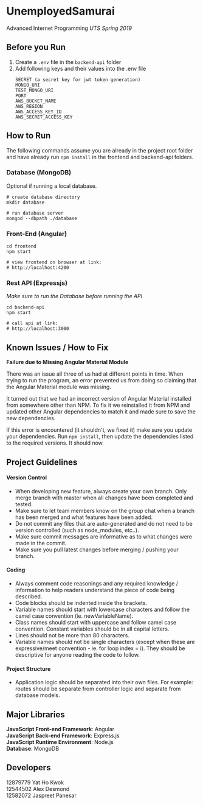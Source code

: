 # UnemployedSamurai

Advanced Internet Programming
<i>UTS Spring 2019</i>

## Before you Run

1. Create a `.env` file in the `backend-api` folder
2. Add following keys and their values into the .env file
   ```
   SECRET (a secret key for jwt token generation)
   MONGO_URI
   TEST_MONGO_URI
   PORT
   AWS_BUCKET_NAME
   AWS_REGION
   AWS_ACCESS_KEY_ID
   AWS_SECRET_ACCESS_KEY
   ```

## How to Run

The following commands assume you are already in the project root folder and have already run `npm install` in the frontend and backend-api folders.

### Database (MongoDB)

Optional if running a local database.

```
# create database directory
mkdir database

# run database server
mongod --dbpath ./database
```

### Front-End (Angular)

```
cd frontend
npm start

# view frontend on browser at link:
# http://localhost:4200
```

### Rest API (Expressjs)

_Make sure to run the Database before running the API_

```
cd backend-api
npm start

# call api at link:
# http://localhost:3000
```

## Known Issues / How to Fix

**Failure due to Missing Angular Material Module**

There was an issue all three of us had at different points in time.
When trying to run the program, an error prevented us from doing so claiming that the Angular Material module was missing.

It turned out that we had an incorrect version of Angular Material installed from somewhere other than NPM.
To fix it we reinstalled it from NPM and updated other Angular dependencies to match it and made sure to save the new dependencies.

If this error is encountered (it shouldn't, we fixed it) make sure you update your dependencies.
Run `npm install`, then update the dependencies listed to the required versions. It should now.

## Project Guidelines

#### Version Control

- When developing new feature, always create your own branch. Only merge branch with master when all changes have been completed and tested.
- Make sure to let team members know on the group chat when a branch has been merged and what features have been added.
- Do not commit any files that are auto-generated and do not need to be version controlled (such as node_modules, etc..).
- Make sure commit messages are informative as to what changes were made in the commit.
- Make sure you pull latest changes before merging / pushing your branch.

#### Coding

- Always comment code reasonings and any required knowledge / information to help readers understand the piece of code being described.
- Code blocks should be indented inside the brackets.
- Variable names should start with lowercase characters and follow the camel case convention (ie. newVariableName).
- Class names should start with uppercase and follow camel case convention. Constant variables should be in all capital letters.
- Lines should not be more than 80 characters.
- Variable names should not be single characters (except when these are expressive/meet convention - ie. for loop index = i). They should be descriptive for anyone reading the code to follow.

#### Project Structure

- Application logic should be separated into their own files. For example: routes should be separate from controller logic and separate from database models.

## Major Libraries

**JavaScript Front-end Framework**: Angular<br>
**JavaScript Back-end Framework**: Express.js<br>
**JavaScript Runtime Environment**: Node.js<br>
**Database**: MongoDB

## Developers

12879779 Yat Ho Kwok<br>
12544502 Alex Desmond<br>
12582072 Jaspreet Panesar<br>
